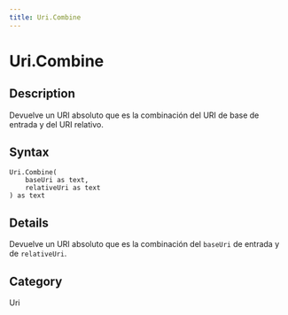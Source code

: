 ```yaml
---
title: Uri.Combine
---
```


# Uri.Combine


## Description

Devuelve un URI absoluto que es la combinación del URI de base de entrada y del URI relativo.


## Syntax

```powerquery
Uri.Combine(
    baseUri as text,
    relativeUri as text
) as text
```


## Details

Devuelve un URI absoluto que es la combinación del <code>baseUri</code> de entrada y de <code>relativeUri</code>.



## Category
Uri
